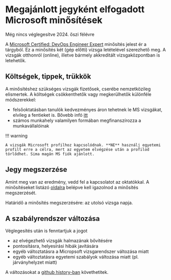 # Megajánlott jegyként elfogadott Microsoft minősítések
Még nincs véglegesítve 2024. őszi félévre

A [Microsoft Certified: DevOps Engineer Expert](https://learn.microsoft.com/en-us/credentials/certifications/devops-engineer) minősítés jelest ér a tárgyból. Ez a minősítés két (gép előtti) vizsga letételével szerezhető meg. A vizsgák otthonról (online), illetve bármely akkreditált vizsgaközpontban is letehetők.

## Költségek, tippek, trükkök

A minősítéshez szükséges vizsgák fizetősek, cserébe nemzetközileg elismertek. A költségek csökkenthetők vagy megkerülhetők különféle módszerekkel:

* felsőoktatásban tanulók kedvezményes áron tehetnek le MS vizsgákat, elvileg a fentieket is. Bővebb infó [itt](https://docs.microsoft.com/en-us/learn/certifications/student-discounts)
* számos munkahely valamilyen formában megfinanszírozza a munkavállalóinak

!!! warning

    A vizsgák Microsoft profilhoz kapcsolódnak. **NE** használj egyetemi profilt erre a célra, mert az egyetem elvégzése után a profilod törlődhet. Sima magán MS fiók ajánlott.

## Jegy megszerzése

Amint meg van az eredmény, vedd fel a kapcsolatot az oktatókkal. A minősítéseket listázó [oldalra](https://learn.microsoft.com) belépve kell igazolnod a minősítés megszerzését.

Határidő a minősítés megszerzésére: az utolsó vizsga napja.

## A szabályrendszer változása

Véglegesítés után is fenntartjuk a jogot

- az elvégezhető vizsgák halmazának bővítésére
- pontosításra, helyesírási hibák javítására
- egyéb változtatásra a Micropsoft vizsgarendszer változása miatt
- egyéb változtatásra egyetemi szabályok változása miatt (pl. járványhelyzet miatt)

A változásokat a [github history-ban](https://github.com/bmeviaumb11/skalazhato/commits/master/docs/information/certification.md) követhetitek.
